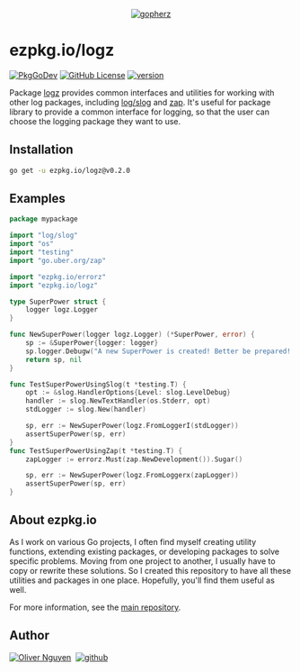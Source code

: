 <div align="center">

[![gopherz](https://ezpkg.io/_/gopherz.svg)](https://ezpkg.io)

</div>

# ezpkg.io/logz

[![PkgGoDev](https://pkg.go.dev/badge/ezpkg.io/logz)](https://pkg.go.dev/ezpkg.io/logz)
[![GitHub License](https://img.shields.io/github/license/ezpkg/logz)](https://github.com/ezpkg/logz/tree/main/LICENSE)
[![version](https://img.shields.io/github/v/tag/ezpkg/logz?label=version)](https://pkg.go.dev/ezpkg.io/logz?tab=versions)

Package [logz](https://pkg.go.dev/ezpkg.io/logz) provides common interfaces and utilities for working with other log packages, including [log/slog](https://pkg.go.dev/log/slog) and [zap](https://pkg.go.dev/go.uber.org/zap). It's useful for package library to provide a common interface for logging, so that the user can choose the logging package they want to use.

## Installation

```sh
go get -u ezpkg.io/logz@v0.2.0
```

## Examples

```go
package mypackage

import "log/slog"
import "os"
import "testing"
import "go.uber.org/zap"

import "ezpkg.io/errorz"
import "ezpkg.io/logz"

type SuperPower struct {
	logger logz.Logger
}

func NewSuperPower(logger logz.Logger) (*SuperPower, error) {
	sp := &SuperPower{logger: logger}
	sp.logger.Debugw("A new SuperPower is created! Better be prepared! 🔥")
	return sp, nil
}

func TestSuperPowerUsingSlog(t *testing.T) {
	opt := &slog.HandlerOptions{Level: slog.LevelDebug}
	handler := slog.NewTextHandler(os.Stderr, opt)
	stdLogger := slog.New(handler)

	sp, err := NewSuperPower(logz.FromLoggerI(stdLogger))
	assertSuperPower(sp, err)
}
func TestSuperPowerUsingZap(t *testing.T) {
	zapLogger := errorz.Must(zap.NewDevelopment()).Sugar()

	sp, err := NewSuperPower(logz.FromLoggerx(zapLogger))
	assertSuperPower(sp, err)
}
```

## About ezpkg.io

As I work on various Go projects, I often find myself creating utility functions, extending existing packages, or developing packages to solve specific problems. Moving from one project to another, I usually have to copy or rewrite these solutions. So I created this repository to have all these utilities and packages in one place. Hopefully, you'll find them useful as well.

For more information, see the [main repository](https://github.com/ezpkg/ezpkg).

## Author

[![Oliver Nguyen](https://olivernguyen.io/_/badge.svg)](https://olivernguyen.io)&nbsp;&nbsp;[![github](https://img.shields.io/badge/GitHub-100000?style=for-the-badge&logo=github&logoColor=white)](https://github.com/iOliverNguyen)
